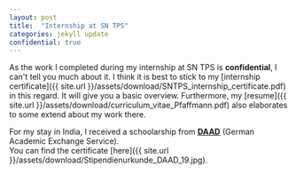 ```yaml
---
layout: post
title:  "Internship at SN TPS"
categories: jekyll update
confidential: true
---
```


As the work I completed during my internship at SN TPS is __confidential__, I can't tell you much about it.
I think it is best to stick to my [internship certificate]({{ site.url }}/assets/download/SNTPS_internship_certificate.pdf) in this regard. It will give you a basic overview. Furthermore, my [resume]({{ site.url }}/assets/download/curriculum_vitae_Pfaffmann.pdf) also elaborates to some extend about my work there.
<br>

For my stay in India, I received a schoolarship from <a href="https://www.daad.de/en/">__DAAD__</a> (German Academic Exchange Service).<br>
You can find the certificate [here]({{ site.url }}/assets/download/Stipendienurkunde_DAAD_19.jpg).


